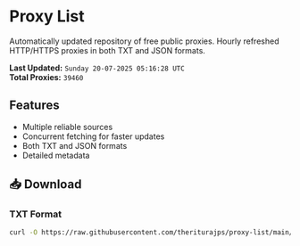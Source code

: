 # Proxy List

Automatically updated repository of free public proxies. Hourly refreshed HTTP/HTTPS proxies in both TXT and JSON formats.

**Last Updated:** `Sunday 20-07-2025 05:16:28 UTC`  
**Total Proxies:** `39460`

## Features
- Multiple reliable sources
- Concurrent fetching for faster updates
- Both TXT and JSON formats
- Detailed metadata

## 📥 Download

### TXT Format
```bash
curl -O https://raw.githubusercontent.com/theriturajps/proxy-list/main/proxies.txt